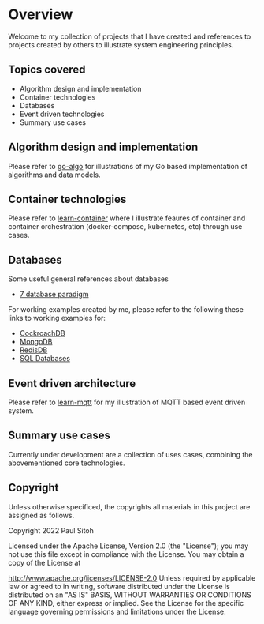 # Overview

Welcome to my collection of projects that I have created and references to projects created by others to illustrate system engineering principles.

## Topics covered

* Algorithm design and implementation
* Container technologies
* Databases
* Event driven technologies
* Summary use cases

## Algorithm design and implementation

Please refer to [go-algo](https://github.com/paulwizviz/go-algo) for illustrations of my Go based implementation of algorithms and data models.

## Container technologies

Please refer to [learn-container](https://github.com/paulwizviz/learn-container) where I illustrate feaures of container and container orchestration (docker-compose, kubernetes, etc) through use cases.

## Databases

Some useful general references about databases

* [7 database paradigm](https://www.youtube.com/watch?v=W2Z7fbCLSTw)

For working examples created by me, please refer to the following these links to working examples for:

* [CockroachDB](https://github.com/paulwizviz/learn-cockroachdb)
* [MongoDB](https://github.com/paulwizviz/learn-mongodb)
* [RedisDB](https://github.com/paulwizviz/learn-redis)
* [SQL Databases](https://github.com/paulwizviz/learn-sql)

## Event driven architecture

Please refer to [learn-mqtt](https://github.com/paulwizviz/learn-mqtt) for my illustration of MQTT based event driven system.

## Summary use cases

Currently under development are a collection of uses cases, combining the abovementioned core technologies.


## Copyright

Unless otherwise specificed, the copyrights all materials in this project are assigned as follows.

Copyright 2022 Paul Sitoh

Licensed under the Apache License, Version 2.0 (the "License"); you may not use this file except in compliance with the License. You may obtain a copy of the License at

http://www.apache.org/licenses/LICENSE-2.0
Unless required by applicable law or agreed to in writing, software distributed under the License is distributed on an "AS IS" BASIS, WITHOUT WARRANTIES OR CONDITIONS OF ANY KIND, either express or implied. See the License for the specific language governing permissions and limitations under the License.
